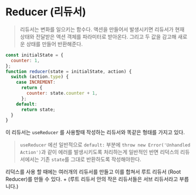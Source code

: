 # Reducer (리듀서)

> 리듀서는 변화를 일으키는 함수다. 액션을 만들어서 발생시키면 리듀서가 현재 상태와 전달받은 액션 객체를 파라미터로 받아온다. 그리고 두 값을 감고해 새로운 상태를 만들어 반환해준다.

```js
const initialState = {
  counter: 1,
};
function reducer(state = initialState, action) {
  switch (action.type) {
    case INCREMENT:
      return {
        counter: state.counter + 1,
      };
    default:
      return state;
  }
}
```

이 리듀서는 `useReducer` 를 사용할때 작성하는 리듀서와 똑같은 형태를 가지고 있다.

> `useReducer` 에선 일반적으로 `default:` 부분에 `throw new Error('Unhandled Action')`과 같이 에러를 발생시키도록 처리하는게 일반적인 반면 리덕스의 리듀서에서는 기존 `state`를 그대로 반환하도록 작성해야한다.

리덕스를 사용 할 때에는 여러개의 리듀서를 만들고 이를 합쳐서 루트 리듀서 (Root Reducer)를 만들 수 있다. + (루트 리듀서 안의 작은 리듀서들은 서브 리듀서라고 부릅니다.)